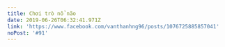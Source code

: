 ```yaml
---
title: Chơi trò nổ não
date: 2019-06-26T06:32:41.971Z
link: 'https://www.facebook.com/vanthanhng96/posts/1076725885857041'
noPost: '#91'
---
```


